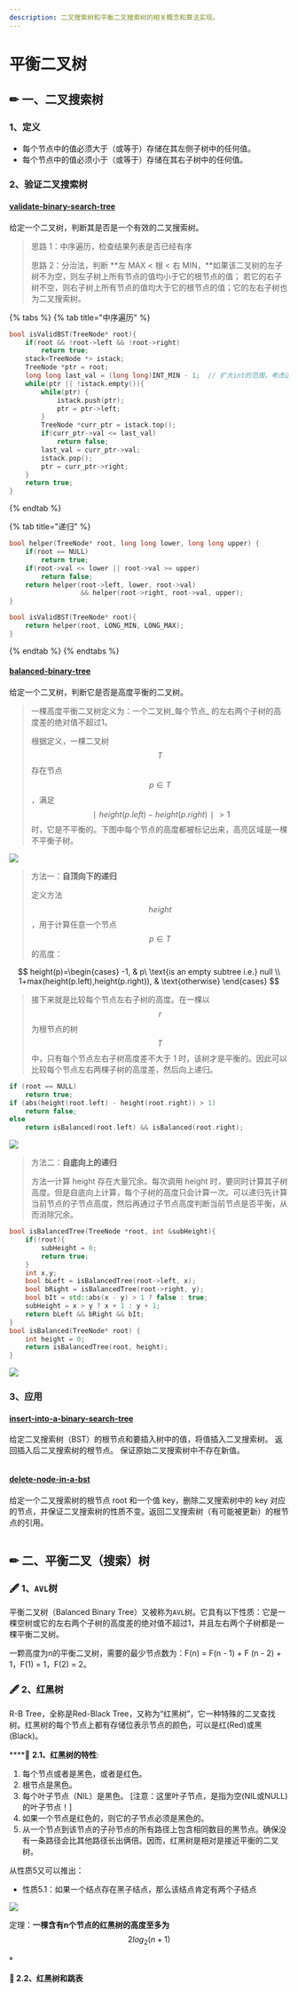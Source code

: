 ```yaml
---
description: 二叉搜索树和平衡二叉搜索树的相关概念和算法实现。
---
```


# 平衡二叉树

## ✏ 一、二叉搜索树

### 1、定义

* 每个节点中的值必须大于（或等于）存储在其左侧子树中的任何值。
* 每个节点中的值必须小于（或等于）存储在其右子树中的任何值。

### 2、验证二叉搜索树

#### [validate-binary-search-tree](https://leetcode-cn.com/problems/validate-binary-search-tree/)

给定一个二叉树，判断其是否是一个有效的二叉搜索树。

> 思路 1：中序遍历，检查结果列表是否已经有序
>
> 思路 2：分治法，判断 **左 MAX &lt; 根 &lt; 右 MIN，**如果该二叉树的左子树不为空，则左子树上所有节点的值均小于它的根节点的值； 若它的右子树不空，则右子树上所有节点的值均大于它的根节点的值；它的左右子树也为二叉搜索树。

{% tabs %}
{% tab title="中序遍历" %}
```cpp
bool isValidBST(TreeNode* root){
    if(root && !root->left && !root->right)
        return true;
    stack<TreeNode *> istack;
    TreeNode *ptr = root;
    long long last_val = (long long)INT_MIN - 1;  // 扩大int的范围，考虑边界值
    while(ptr || !istack.empty()){
        while(ptr) {
            istack.push(ptr);
            ptr = ptr->left;
        }
        TreeNode *curr_ptr = istack.top();
        if(curr_ptr->val <= last_val)
            return false;
        last_val = curr_ptr->val;
        istack.pop();
        ptr = curr_ptr->right;
    }
    return true;
}
```
{% endtab %}

{% tab title="递归" %}
```cpp
bool helper(TreeNode* root, long long lower, long long upper) {
    if(root == NULL)
        return true;
    if(root->val <= lower || root->val >= upper)
        return false;
    return helper(root->left, lower, root->val) 
                  && helper(root->right, root->val, upper);
}

bool isValidBST(TreeNode* root){
    return helper(root, LONG_MIN, LONG_MAX);
}
```
{% endtab %}
{% endtabs %}

#### [balanced-binary-tree](https://leetcode-cn.com/problems/balanced-binary-tree/)

给定一个二叉树，判断它是否是高度平衡的二叉树。

> 一棵高度平衡二叉树定义为：一个二叉树_每个节点_ 的左右两个子树的高度差的绝对值不超过1。
>
> 根据定义，一棵二叉树 $$T$$ 存在节点 $$p\in T$$ ，满足 $$∣height(p.left)−height(p.right)∣>1$$ 时，它是不平衡的。下图中每个节点的高度都被标记出来，高亮区域是一棵不平衡子树。

![](../.gitbook/assets/110-unbalanced-wheight-highlighted%20%282%29.png)

> 方法一：**自顶向下的递归**
>
> 定义方法 $$height$$ ，用于计算任意一个节点 $$p\in T$$ 的高度：

$$
height(p)=\begin{cases} -1, & p\ \text{is an empty subtree i.e.} null \\ 1+max(height(p.left),height(p.right)), & \text{otherwise} \end{cases}
$$

> 接下来就是比较每个节点左右子树的高度。在一棵以  $$r$$ 为根节点的树 $$T$$ 中，只有每个节点左右子树高度差不大于 1 时，该树才是平衡的。因此可以比较每个节点左右两棵子树的高度差，然后向上递归。

```cpp
if (root == NULL)
    return true;
if (abs(height(root.left) - height(root.right)) > 1)
    return false;
else
    return isBalanced(root.left) && isBalanced(root.right);
```

![](../.gitbook/assets/ren-wu-biao-.png)

> 方法二：**自底向上的递归**
>
> 方法一计算 height 存在大量冗余。每次调用 height 时，要同时计算其子树高度。但是自底向上计算，每个子树的高度只会计算一次。可以递归先计算当前节点的子节点高度，然后再通过子节点高度判断当前节点是否平衡，从而消除冗余。

```cpp
bool isBalancedTree(TreeNode *root, int &subHeight){
    if(!root){
        subHeight = 0;
        return true;
    }
    int x,y;
    bool bLeft = isBalancedTree(root->left, x);
    bool bRight = isBalancedTree(root->right, y);
    bool bIt = std::abs(x - y) > 1 ? false : true;
    subHeight = x > y ? x + 1 : y + 1;
    return bLeft && bRight && bIt;
}
bool isBalanced(TreeNode* root) {
    int height = 0;
    return isBalancedTree(root, height);
}
```

![](../.gitbook/assets/yyy%20%281%29.png)

### 3、应用

#### [insert-into-a-binary-search-tree](https://leetcode-cn.com/problems/insert-into-a-binary-search-tree/)

给定二叉搜索树（BST）的根节点和要插入树中的值，将值插入二叉搜索树。 返回插入后二叉搜索树的根节点。 保证原始二叉搜索树中不存在新值。

```text

```

#### [delete-node-in-a-bst](https://leetcode-cn.com/problems/delete-node-in-a-bst/)

给定一个二叉搜索树的根节点 root 和一个值 key，删除二叉搜索树中的 key 对应的节点，并保证二叉搜索树的性质不变。返回二叉搜索树（有可能被更新）的根节点的引用。

```text

```

## ✏ 二、平衡二叉（搜索）树

### 🖋 1、`AVL`树

平衡二叉树（Balanced Binary Tree）又被称为`AVL`树。它具有以下性质：它是一棵空树或它的左右两个子树的高度差的绝对值不超过1，并且左右两个子树都是一棵平衡二叉树。

一颗高度为n的平衡二叉树，需要的最少节点数为：F\(n\) = F\(n - 1\) + F \(n - 2\) + 1，F\(1\) = 1，F\(2\) = 2。

### 🖋 2、红黑树

R-B Tree，全称是Red-Black Tree，又称为“红黑树”，它一种特殊的二叉查找树。红黑树的每个节点上都有存储位表示节点的颜色，可以是红\(Red\)或黑\(Black\)。

\*\*\*\*💎 **2.1、红黑树的特性**:

1. 每个节点或者是黑色，或者是红色。
2. 根节点是黑色。
3. 每个叶子节点（NIL）是黑色。 \[注意：这里叶子节点，是指为空\(NIL或NULL\)的叶子节点！\]
4. 如果一个节点是红色的，则它的子节点必须是黑色的。
5. 从一个节点到该节点的子孙节点的所有路径上包含相同数目的黑节点。确保没有一条路径会比其他路径长出俩倍。因而，红黑树是相对是接近平衡的二叉树。

从性质5又可以推出：

* 性质5.1：如果一个结点存在黑子结点，那么该结点肯定有两个子结点

![](../.gitbook/assets/image%20%2850%29.png)

 定理：**一棵含有n个节点的红黑树的高度至多为** $$2log_2(n+1)$$ **。**

#### 💎 2.2、红黑树和跳表




